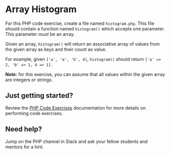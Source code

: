 # Array Histogram

For this PHP code exercise, create a file named `histogram.php`. This file should contain a function named `histogram()` which accepts one parameter. This parameter *must* be an array. 

Given an array, `histogram()` will return an associative array of values from the given array as keys and their count as value.

For example, given `['a', 'a', 'b', 4]`, `histogram()` should return `['a' => 2, 'b' => 1, 4 => 1]`.

**Note:** for this exercise, you can assume that all values within the given array are integers or strings.   

## Just getting started?
Review the [PHP Code Exercises](https://github.com/CodeLouisville/back-end-php/tree/master/exercises) documentation for more details on performing code exercises.

## Need help?
Jump on the PHP channel in Slack and ask your fellow students and mentors for a hint.